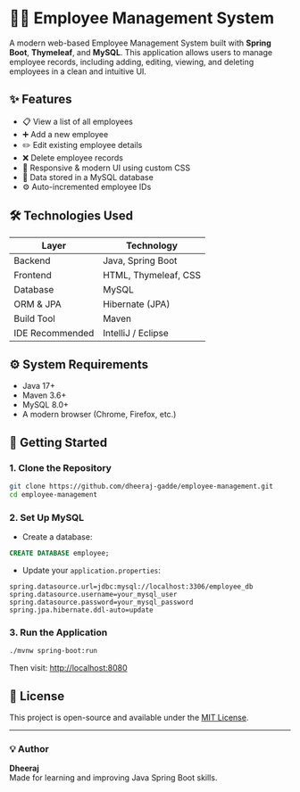 # 🧑‍💼 Employee Management System

A modern web-based Employee Management System built with **Spring Boot**, **Thymeleaf**, and **MySQL**. This application allows users to manage employee records, including adding, editing, viewing, and deleting employees in a clean and intuitive UI.

## ✨ Features

- 📋 View a list of all employees
- ➕ Add a new employee
- ✏️ Edit existing employee details
- ❌ Delete employee records
- 📱 Responsive & modern UI using custom CSS
- 💾 Data stored in a MySQL database
- ⚙️ Auto-incremented employee IDs

## 🛠️ Technologies Used

| Layer            | Technology           |
|------------------|----------------------|
| Backend          | Java, Spring Boot    |
| Frontend         | HTML, Thymeleaf, CSS |
| Database         | MySQL                |
| ORM & JPA        | Hibernate (JPA)      |
| Build Tool       | Maven                |
| IDE Recommended  | IntelliJ / Eclipse   |

## ⚙️ System Requirements

- Java 17+
- Maven 3.6+
- MySQL 8.0+
- A modern browser (Chrome, Firefox, etc.)


## 🚀 Getting Started

### 1. Clone the Repository

```bash
git clone https://github.com/dheeraj-gadde/employee-management.git
cd employee-management
```

### 2. Set Up MySQL

- Create a database:

```sql
CREATE DATABASE employee;
```

- Update your `application.properties`:

```properties
spring.datasource.url=jdbc:mysql://localhost:3306/employee_db
spring.datasource.username=your_mysql_user
spring.datasource.password=your_mysql_password
spring.jpa.hibernate.ddl-auto=update
```

### 3. Run the Application

```bash
./mvnw spring-boot:run
```

Then visit: [http://localhost:8080](http://localhost:8080)


## 📄 License

This project is open-source and available under the [MIT License](LICENSE).

---

### 💡 Author

**Dheeraj**  
Made for learning and improving Java Spring Boot skills.